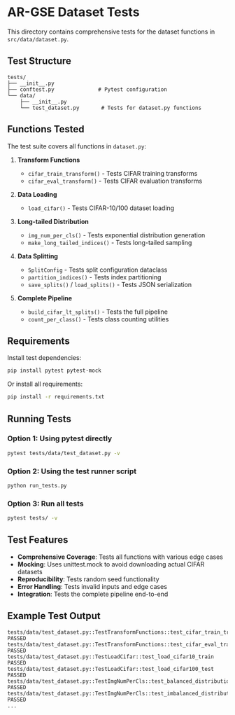 # AR-GSE Dataset Tests

This directory contains comprehensive tests for the dataset functions in `src/data/dataset.py`.

## Test Structure

```
tests/
├── __init__.py
├── conftest.py              # Pytest configuration
└── data/
    ├── __init__.py
    └── test_dataset.py       # Tests for dataset.py functions
```

## Functions Tested

The test suite covers all functions in `dataset.py`:

1. **Transform Functions**
   - `cifar_train_transform()` - Tests CIFAR training transforms
   - `cifar_eval_transform()` - Tests CIFAR evaluation transforms

2. **Data Loading**
   - `load_cifar()` - Tests CIFAR-10/100 dataset loading

3. **Long-tailed Distribution**
   - `img_num_per_cls()` - Tests exponential distribution generation
   - `make_long_tailed_indices()` - Tests long-tailed sampling

4. **Data Splitting**
   - `SplitConfig` - Tests split configuration dataclass
   - `partition_indices()` - Tests index partitioning
   - `save_splits()` / `load_splits()` - Tests JSON serialization

5. **Complete Pipeline**
   - `build_cifar_lt_splits()` - Tests the full pipeline
   - `count_per_class()` - Tests class counting utilities

## Requirements

Install test dependencies:

```bash
pip install pytest pytest-mock
```

Or install all requirements:

```bash
pip install -r requirements.txt
```

## Running Tests

### Option 1: Using pytest directly
```bash
pytest tests/data/test_dataset.py -v
```

### Option 2: Using the test runner script
```bash
python run_tests.py
```

### Option 3: Run all tests
```bash
pytest tests/ -v
```

## Test Features

- **Comprehensive Coverage**: Tests all functions with various edge cases
- **Mocking**: Uses unittest.mock to avoid downloading actual CIFAR datasets
- **Reproducibility**: Tests random seed functionality
- **Error Handling**: Tests invalid inputs and edge cases
- **Integration**: Tests the complete pipeline end-to-end

## Example Test Output

```
tests/data/test_dataset.py::TestTransformFunctions::test_cifar_train_transform PASSED
tests/data/test_dataset.py::TestTransformFunctions::test_cifar_eval_transform PASSED
tests/data/test_dataset.py::TestLoadCifar::test_load_cifar10_train PASSED
tests/data/test_dataset.py::TestLoadCifar::test_load_cifar100_test PASSED
tests/data/test_dataset.py::TestImgNumPerCls::test_balanced_distribution PASSED
tests/data/test_dataset.py::TestImgNumPerCls::test_imbalanced_distribution PASSED
...
```